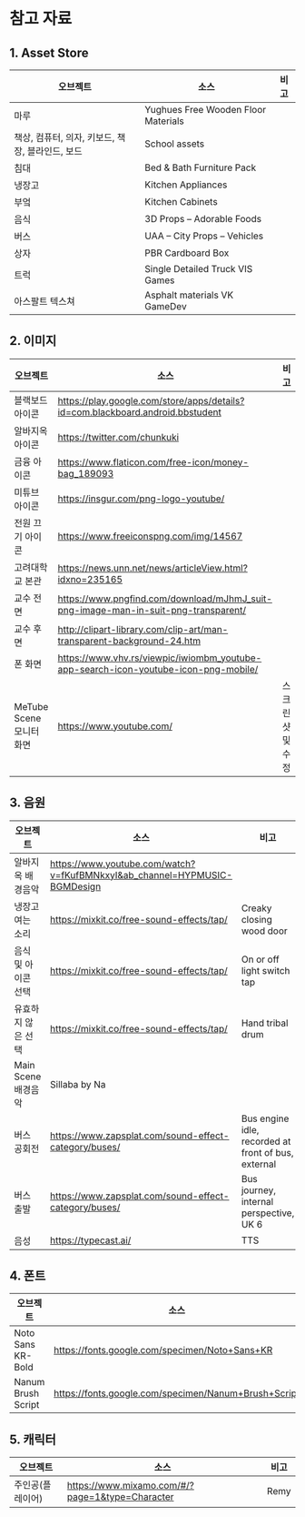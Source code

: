 # 참고 자료

## 1. Asset Store
|오브젝트|소스|비고|
|---|---|---|
|마루|Yughues Free Wooden Floor Materials||
|책상, 컴퓨터, 의자, 키보드, 책장, 블라인드, 보드|School assets||
|침대|Bed & Bath Furniture Pack||
|냉장고|Kitchen Appliances||
|부엌|Kitchen Cabinets||
|음식|3D Props – Adorable Foods||
|버스|UAA – City Props – Vehicles||
|상자|PBR Cardboard Box||
|트럭|Single Detailed Truck VIS Games||
|아스팔트 텍스쳐|Asphalt materials VK GameDev||

## 2. 이미지
|오브젝트|소스|비고|
|---|---|---|
|블랙보드 아이콘|https://play.google.com/store/apps/details?id=com.blackboard.android.bbstudent||
|알바지옥 아이콘|https://twitter.com/chunkuki||
|금융 아이콘|https://www.flaticon.com/free-icon/money-bag_189093||
|미튜브 아이콘|https://insgur.com/png-logo-youtube/||
|전원 끄기 아이콘|https://www.freeiconspng.com/img/14567||
|고려대학교 본관|https://news.unn.net/news/articleView.html?idxno=235165||
|교수 전면|https://www.pngfind.com/download/mJhmJ_suit-png-image-man-in-suit-png-transparent/||
|교수 후면|http://clipart-library.com/clip-art/man-transparent-background-24.htm||
|폰 화면|https://www.vhv.rs/viewpic/iwiombm_youtube-app-search-icon-youtube-icon-png-mobile/||
|MeTube Scene 모니터 화면|https://www.youtube.com/|스크린샷 및 수정|

## 3. 음원
|오브젝트|소스|비고|
|---|---|---|
|알바지옥 배경음악|https://www.youtube.com/watch?v=fKufBMNkxyI&ab_channel=HYPMUSIC-BGMDesign||
|냉장고 여는 소리|https://mixkit.co/free-sound-effects/tap/|Creaky closing wood door|
|음식 및 아이콘 선택|https://mixkit.co/free-sound-effects/tap/|On or off light switch tap|
|유효하지 않은 선택|https://mixkit.co/free-sound-effects/tap/|Hand tribal drum|
|Main Scene 배경음악|Sillaba by Na||
|버스 공회전|https://www.zapsplat.com/sound-effect-category/buses/|Bus engine idle, recorded at front of bus, external|
|버스 출발|https://www.zapsplat.com/sound-effect-category/buses/|Bus journey, internal perspective, UK 6|
|음성|https://typecast.ai/|TTS|

## 4. 폰트
|오브젝트|소스|비고|
|---|---|---|
|Noto Sans KR-Bold|https://fonts.google.com/specimen/Noto+Sans+KR||
|Nanum Brush Script|https://fonts.google.com/specimen/Nanum+Brush+Script||

## 5. 캐릭터
|오브젝트|소스|비고|
|---|---|---|
|주인공(플레이어)|https://www.mixamo.com/#/?page=1&type=Character|Remy|